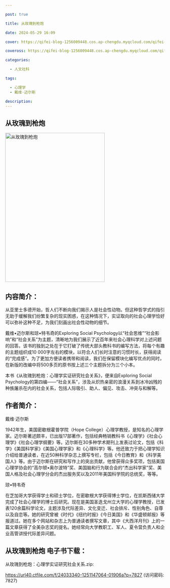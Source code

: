 ```yaml
---

post: true

title: 从玫瑰到枪炮

date: 2024-05-29 16:09

cover: https://qifei-blog-1256009448.cos.ap-chengdu.myqcloud.com/qifei-blog/656ea3fac458853aef8d6592.jpg

coveross: https://qifei-blog-1256009448.cos.ap-chengdu.myqcloud.com/qifei-blog/656ea3fac458853aef8d6592.jpg

categories:

  - 人文社科

tags:

  - 心理学
  - 戴维·迈尔斯

description:
---
```


## 从玫瑰到枪炮
<img alt="从玫瑰到枪炮 " class="aligncenter loaded" data-was-processed="true" decoding="async" fetchpriority="high" height="471" src="https://qifei-blog-1256009448.cos.ap-chengdu.myqcloud.com/qifei-blog/656ea3fac458853aef8d6592.jpg " style="cursor: zoom-in;" width="314"/>

## 内容简介：

从亚里士多德开始，哲人们不断向我们揭示人是社会性动物。但这种哲学式的指引无助于缓解我们纷繁复杂的现实困惑，在这种情况下，实证取向的社会心理学恰好可以弥补这种不足，为我们刻画出社会性动物的细节。

戴维•迈尔斯和琼•特韦奇的Exploring Social Psychology以“社会思维”“社会影响”和“社会关系”为主题，清晰地为我们展示了近百年来社会心理科学对上述问题的回答。该书的独到之处在于它打破了传统大部头教科书的编写方法，将每个有趣的主题组织成10 000字左右的模块，以符合人们长时注意的习惯时长，获得阅读的“完成感”。为了更加方便读者携带和阅读，我们在保留模块化编写优点的同时，在新版的改编中将500多页的原书按上述三个主题拆分为三个小本。

本书《从玫瑰到枪炮：心理学实证研究社会关系》，便来自Exploring Social Psychology的第四编——“社会关系”，涉及从炽热亲密的浪漫关系到冰冷凶残的种族屠杀在内的社会关系，包括人际吸引、助人、偏见、攻击、冲突与和解等。

## 作者简介：

戴维·迈尔斯

1942年生，美国密歇根霍普学院（Hope College）心理学教授，是知名的心理学家。迈尔斯著述颇丰，已出版17部著作，包括经典畅销教科书《心理学》《社会心理学》《社会心理学纲要》等。迈尔斯在30多种学术期刊上发表过论文，包括《科学》《美国科学家》《美国心理学家》和《心理科学》等。他还致力于把心理学知识介绍给普通读者，在近50种科学杂志上撰写专栏，包括《今日教育》和《科学美国人》等。由于迈尔斯在研究和写作上的突出贡献，他曾获得众多奖项，包括美国心理学协会的“高尔顿•奥尔波特”奖、美国脑和行为联合会的“杰出科学家”奖、美国人格及社会心理学分会的杰出服务奖以及2011年美国科学院的总统奖，等等。

琼•特韦奇

在芝加哥大学获得学士和硕士学位，在密歇根大学获得博士学位，在凯斯西储大学完成了社会心理学的博士后研究。现在是美国圣迭戈州立大学的心理学教授，已发表120余篇科学论文，主题涉及代际差异、文化变迁、社会排斥、性别角色、自尊以及自恋等。她的研究曾被《时代》《纽约时报》《今日美国》和《华盛顿邮报》等报道过。她在多个网站和杂志上为普通读者撰写文章，其中《大西洋月刊》上的一篇文章获得了全美杂志奖的提名。她经常向大学教职工、军人、夏令营负责人和企业高管讲授代际差异问题。

## 从玫瑰到枪炮 电子书下载：

从玫瑰到枪炮：心理学实证研究社会关系.zip: 

https://url40.ctfile.com/f/24033340-1251147064-01906a?p=7827 (访问密码: 7827)
